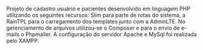 Projeto de cadastro usuário e pacientes desenvolvido em linguagem PHP utilizando os seguintes recursos: Slim para parte de rotas do sistema, a RainTPL para o carregamento dos templates junto com a AdminLTE. No gerenciamento de arquivos utilizou-se o Composer e para o envio de e-mails o Phpmailer. A configuração do servidor Apache e MySql foi realizada pelo XAMPP. 
